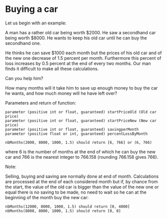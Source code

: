 # Buying a car

Let us begin with an example: </br>

A man has a rather old car being worth $2000. He saw a secondhand car being worth $8000. He wants to keep his old car until he can buy the secondhand one.</br>

He thinks he can save $1000 each month but the prices of his old car and of the new one decrease of 1.5 percent per month. Furthermore this percent of loss increases by 0.5 percent at the end of every two months. Our man finds it difficult to make all these calculations.</br>

Can you help him? </br>

How many months will it take him to save up enough money to buy the car he wants, and how much money will he have left over? </br>

Parameters and return of function: </br>

```
parameter (positive int or float, guaranteed) startPriceOld (Old car price)
parameter (positive int or float, guaranteed) startPriceNew (New car price)
parameter (positive int or float, guaranteed) savingperMonth 
parameter (positive float or int, guaranteed) percentLossByMonth

nbMonths(2000, 8000, 1000, 1.5) should return [6, 766] or (6, 766)
```

where 6 is the number of months at the end of which he can buy the new car and 766 is the nearest integer to 766.158 (rounding 766.158 gives 766).

Note:

Selling, buying and saving are normally done at end of month. Calculations are processed at the end of each considered month but if, by chance from the start, the value of the old car is bigger than the value of the new one or equal there is no saving to be made, no need to wait so he can at the beginning of the month buy the new car:

```
nbMonths(12000, 8000, 1000, 1.5) should return [0, 4000]
nbMonths(8000, 8000, 1000, 1.5) should return [0, 0]
```











